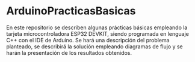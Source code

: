# ArduinoPracticasBasicas
En este repositorio se describen algunas prácticas básicas empleando la tarjeta microcontroladora ESP32 DEVKIT, siendo programada en lenguaje C++ con el IDE de Arduino. Se hará una descripción del problema planteado, se describirá la solución empleando diagramas de flujo y se harán la presentación de los resultados obtenidos.
